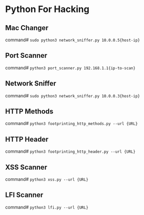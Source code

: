 # Python For Hacking

## Mac Changer
command# `sudo python3 network_sniffer.py 10.0.0.5{host-ip}`
## Port Scanner 
command# `python3 port_scanner.py 192.168.1.1{ip-to-scan}`
## Network Sniffer 
command# `sudo python3 network_sniffer.py 10.0.0.3{host-ip}`
## HTTP Methods
command# `python3 footprinting_http_methods.py --url {URL}`
## HTTP Header
command# `python3 footprinting_http_header.py --url {URL}`
## XSS Scanner
command# `python3 xss.py --url {URL}`
## LFI Scanner
command# `python3 lfi.py --url {URL}`

